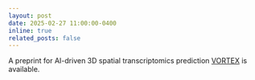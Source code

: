 ```yaml
---
layout: post
date: 2025-02-27 11:00:00-0400
inline: true
related_posts: false
---
```


A preprint for AI-driven 3D spatial transcriptomics prediction [VORTEX](https://arxiv.org/abs/2502.17761) is available.
